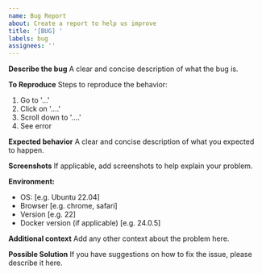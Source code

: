 ```yaml
---
name: Bug Report
about: Create a report to help us improve
title: '[BUG] '
labels: bug
assignees: ''
---
```


**Describe the bug**
A clear and concise description of what the bug is.

**To Reproduce**
Steps to reproduce the behavior:
1. Go to '...'
2. Click on '....'
3. Scroll down to '....'
4. See error

**Expected behavior**
A clear and concise description of what you expected to happen.

**Screenshots**
If applicable, add screenshots to help explain your problem.

**Environment:**
 - OS: [e.g. Ubuntu 22.04]
 - Browser [e.g. chrome, safari]
 - Version [e.g. 22]
 - Docker version (if applicable) [e.g. 24.0.5]

**Additional context**
Add any other context about the problem here.

**Possible Solution**
If you have suggestions on how to fix the issue, please describe it here. 
